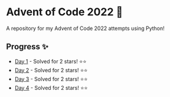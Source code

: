 # Advent of Code 2022 🎄

A repository for my Advent of Code 2022 attempts using Python!

## Progress ✨

* [Day 1](day1.py) - Solved for 2 stars! ⭐⭐
* [Day 2](day2.py) - Solved for 2 stars! ⭐⭐
* [Day 3](day3.py) - Solved for 2 stars! ⭐⭐
* [Day 4](day4.py) - Solved for 2 stars! ⭐⭐